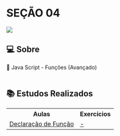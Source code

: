 # SEÇÃO 04

![](https://img.shields.io/badge/javascript-yellow?style=for-the-badge&logo=javascript&logoColor=white)

## 💻 Sobre

🚩 Java Script - Funções (Avançado)
<br> <br>

## 📚 Estudos Realizados

<table>
    <tr>
        <th>Aulas</th>
        <th>Exercícios</th>
    </tr>
    <tr>
        <td><a href="./Anotações/01">Declaração de Função</a></td> 
        <td><a href="./Anotações/04">-</a></td>
    </tr>
    
</table>
